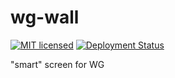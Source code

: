 # wg-wall

[![MIT licensed](https://img.shields.io/badge/license-MIT-blue.svg)](./LICENSE)
[![Deployment Status](https://famoser.visualstudio.com/wg-wall/_apis/build/status/wgwall%20-%20CI)](https://famoser.visualstudio.com/wg-wall/_build/latest?definitionId=1)  

"smart" screen for WG
